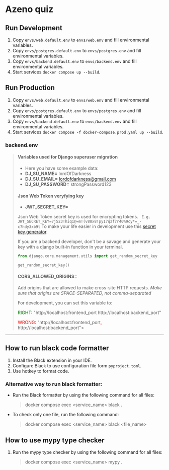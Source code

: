 # Azeno quiz

## Run Development

1. Copy `envs/web.default.env` to `envs/web.env` and fill environmental variables.
2. Copy `envs/postgres.default.env` to `envs/postgres.env` and fill environmental variables.
3. Copy `envs/backend.default.env` to `envs/backend.env` and fill environmental variables.
4. Start services `docker compose up --build`.

## Run Production

1. Copy `envs/web.default.env` to `envs/web.env` and fill environmental variables.
2. Copy `envs/postgres.default.env` to `envs/postgres.env` and fill environmental variables.
3. Copy `envs/backend.default.env` to `envs/backend.env` and fill environmental variables.
4. Start services `docker compose -f docker-compose.prod.yaml up --build`.

### backend.env

> #### Variables used for Django superuser migration
> 
> - Here you have some example data:
> - **DJ_SU_NAME=** lordOfDarkness 
> - **DJ_SU_EMAIL=** lordofdarkness@gmail.com
> - **DJ_SU_PASSWORD=** strongPassword123
>
> #### Json Web Token veryfying key
> - **JWT_SECRET_KEY=**
> 
>Json Web Token secret key is used for encrypting tokens.
>``` E.g. JWT_SECRET_KEY=7j523!hiq1@=m!(v88x8!py17qzf7r40%9cy*=_-c7hdy3xb9t```
>To make your life easier in development use this [secret key generator](https://djecrety.ir/).
> 
>If you are a backend developer, don't be a savage and generate your key with a django built-in function in your terminal.
> 
>```python
>from django.core.management.utils import get_random_secret_key
>
>get_random_secret_key()
>```
>
> #### CORS_ALLOWED_ORIGINS=
> 
>Add origins that are allowed to make cross-site HTTP requests. *Make sure that origins are SPACE-SEPARATED, not comma-separated*
> 
> For development, you can set this variable to:
>
><span style="color:green">RIGHT:</span>
>"http://localhost:frontend_port http://localhost:backend_port"
>
><span style="color:red">WRONG:</span>
>"http://localhost:frontend_port<span style="color:red">,</span> http://localhost:backend_port">
 
------

## How to run black code formatter

1. Install the Black extension in your IDE.
2. Configure Black to use configuration file form `pyproject.toml`.
3. Use hotkey to format code.

### Alternative way to run black formatter: 
 
- Run the Black formatter by using the following command for all files:
    > docker compose exec <service_name> black .

- To check only one file, run the following command:
    > docker compose exec <service_name> black <file_name>
  
## How to use mypy type checker
1. Run the mypy type checker by using the following command for all files:
    > docker compose exec <service_name> mypy .
